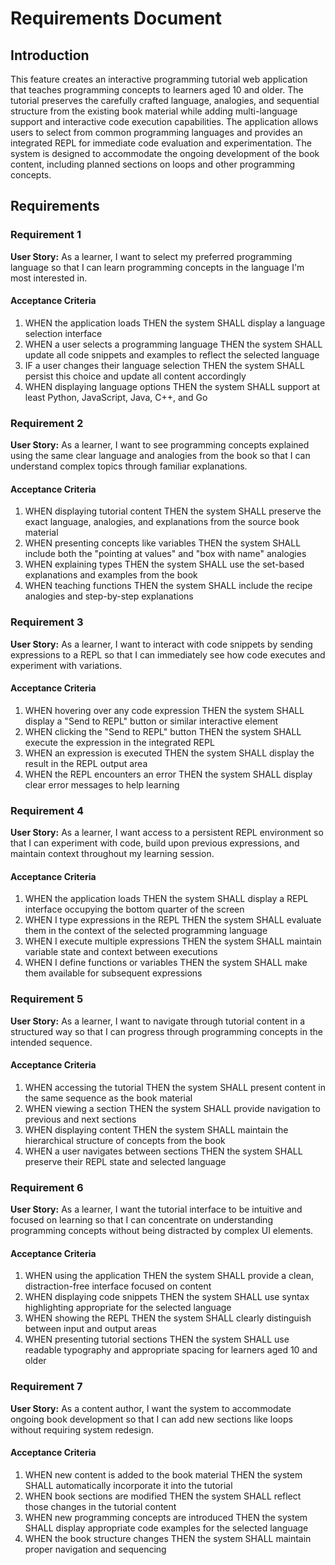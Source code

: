 # Requirements Document

## Introduction

This feature creates an interactive programming tutorial web application that teaches programming concepts to learners aged 10 and older. The tutorial preserves the carefully crafted language, analogies, and sequential structure from the existing book material while adding multi-language support and interactive code execution capabilities. The application allows users to select from common programming languages and provides an integrated REPL for immediate code evaluation and experimentation. The system is designed to accommodate the ongoing development of the book content, including planned sections on loops and other programming concepts.

## Requirements

### Requirement 1

**User Story:** As a learner, I want to select my preferred programming language so that I can learn programming concepts in the language I'm most interested in.

#### Acceptance Criteria

1. WHEN the application loads THEN the system SHALL display a language selection interface
2. WHEN a user selects a programming language THEN the system SHALL update all code snippets and examples to reflect the selected language
3. IF a user changes their language selection THEN the system SHALL persist this choice and update all content accordingly
4. WHEN displaying language options THEN the system SHALL support at least Python, JavaScript, Java, C++, and Go

### Requirement 2

**User Story:** As a learner, I want to see programming concepts explained using the same clear language and analogies from the book so that I can understand complex topics through familiar explanations.

#### Acceptance Criteria

1. WHEN displaying tutorial content THEN the system SHALL preserve the exact language, analogies, and explanations from the source book material
2. WHEN presenting concepts like variables THEN the system SHALL include both the "pointing at values" and "box with name" analogies
3. WHEN explaining types THEN the system SHALL use the set-based explanations and examples from the book
4. WHEN teaching functions THEN the system SHALL include the recipe analogies and step-by-step explanations

### Requirement 3

**User Story:** As a learner, I want to interact with code snippets by sending expressions to a REPL so that I can immediately see how code executes and experiment with variations.

#### Acceptance Criteria

1. WHEN hovering over any code expression THEN the system SHALL display a "Send to REPL" button or similar interactive element
2. WHEN clicking the "Send to REPL" button THEN the system SHALL execute the expression in the integrated REPL
3. WHEN an expression is executed THEN the system SHALL display the result in the REPL output area
4. WHEN the REPL encounters an error THEN the system SHALL display clear error messages to help learning

### Requirement 4

**User Story:** As a learner, I want access to a persistent REPL environment so that I can experiment with code, build upon previous expressions, and maintain context throughout my learning session.

#### Acceptance Criteria

1. WHEN the application loads THEN the system SHALL display a REPL interface occupying the bottom quarter of the screen
2. WHEN I type expressions in the REPL THEN the system SHALL evaluate them in the context of the selected programming language
3. WHEN I execute multiple expressions THEN the system SHALL maintain variable state and context between executions
4. WHEN I define functions or variables THEN the system SHALL make them available for subsequent expressions

### Requirement 5

**User Story:** As a learner, I want to navigate through tutorial content in a structured way so that I can progress through programming concepts in the intended sequence.

#### Acceptance Criteria

1. WHEN accessing the tutorial THEN the system SHALL present content in the same sequence as the book material
2. WHEN viewing a section THEN the system SHALL provide navigation to previous and next sections
3. WHEN displaying content THEN the system SHALL maintain the hierarchical structure of concepts from the book
4. WHEN a user navigates between sections THEN the system SHALL preserve their REPL state and selected language

### Requirement 6

**User Story:** As a learner, I want the tutorial interface to be intuitive and focused on learning so that I can concentrate on understanding programming concepts without being distracted by complex UI elements.

#### Acceptance Criteria

1. WHEN using the application THEN the system SHALL provide a clean, distraction-free interface focused on content
2. WHEN displaying code snippets THEN the system SHALL use syntax highlighting appropriate for the selected language
3. WHEN showing the REPL THEN the system SHALL clearly distinguish between input and output areas
4. WHEN presenting tutorial sections THEN the system SHALL use readable typography and appropriate spacing for learners aged 10 and older

### Requirement 7

**User Story:** As a content author, I want the system to accommodate ongoing book development so that I can add new sections like loops without requiring system redesign.

#### Acceptance Criteria

1. WHEN new content is added to the book material THEN the system SHALL automatically incorporate it into the tutorial
2. WHEN book sections are modified THEN the system SHALL reflect those changes in the tutorial content
3. WHEN new programming concepts are introduced THEN the system SHALL display appropriate code examples for the selected language
4. WHEN the book structure changes THEN the system SHALL maintain proper navigation and sequencing
